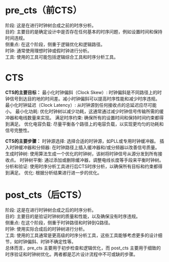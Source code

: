 # pre_cts（前CTS）
阶段: 这是在进行时钟树合成之前的时序分析。  
目的: 主要目的是确定设计中是否存在任何基本的时序问题，例如设置时间和保持时间违规。  
侧重点: 在这个阶段，侧重于逻辑优化和逻辑路径。  
时钟: 通常使用理想时钟或假时钟进行分析。  
工具: 使用的工具可能包括逻辑综合工具和时序分析工具。
# CTS
**CTS的主要目标：**
最小化时钟偏斜（Clock Skew）: 时钟偏斜是不同路径上的时钟信号到达目的地的时间差。减小时钟偏斜可以提高时序性能和减少时序违规。
最小化时钟延迟（Clock Latency）: 从时钟源到任何接收点的总延迟应尽可能小。
最小化功耗: 优化时钟树以减少功耗，这通常通过减少时钟信号传输所需的缓冲器和电线数量来实现。
满足时序约束: 确保所有的设置时间和保持时间约束都得到满足。
优化电容负载: 尽量平衡各个路径上的电容负载，以实现更均匀的功耗和信号完整性。

**CTS的主要步骤：**
时钟源选择: 选择合适的时钟源，如PLL或专用时钟缓冲器。
插入时钟缓冲器和分频器: 在时钟路径上插入缓冲器和/或分频器以改善信号质量。
生成时钟树: 使用算法生成一个优化的时钟树，该树将时钟信号从源分发到所有接收点。
时钟树平衡: 通过添加或删除缓冲器，调整电线长度等手段来平衡时钟树。
分析和验证: 使用时序分析工具进行后CTS时序分析，以确保所有目标和约束都得到满足。
优化: 根据分析结果进行进一步的优化。

# post_cts（后CTS）
阶段: 这是在进行时钟树合成之后的时序分析。  
目的: 主要目的是验证时钟树的质量和性能，以及确保没有时序违规。  
侧重点: 在这个阶段，侧重于时钟路径和时钟到Q路径。  
时钟: 使用实际合成后的时钟树进行分析。  
工具: 使用的工具通常是更高级的时序分析工具，这些工具能够考虑更多的设计细节，如时钟偏斜、时钟不确定性等。  
总体而言，pre_cts 主要用于初步检查和逻辑优化，而 post_cts 主要用于细致的时序验证和时钟树优化。两者都是芯片设计流程中不可或缺的步骤。  
